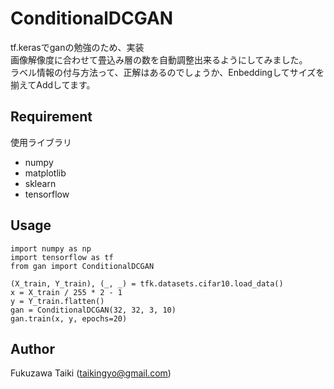 # ConditionalDCGAN
tf.kerasでganの勉強のため、実装  
画像解像度に合わせて畳込み層の数を自動調整出来るようにしてみました。  
ラベル情報の付与方法って、正解はあるのでしょうか、Enbeddingしてサイズを揃えてAddしてます。
## Requirement
使用ライブラリ
* numpy
* matplotlib
* sklearn
* tensorflow

## Usage
```
import numpy as np
import tensorflow as tf
from gan import ConditionalDCGAN

(X_train, Y_train), (_, _) = tfk.datasets.cifar10.load_data()
x = X_train / 255 * 2 - 1
y = Y_train.flatten()
gan = ConditionalDCGAN(32, 32, 3, 10)
gan.train(x, y, epochs=20)
```
## Author
Fukuzawa Taiki (taikingyo@gmail.com)